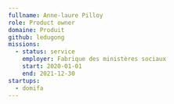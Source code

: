 ```yaml
---
fullname: Anne-laure Pilloy
role: Product owner
domaine: Produit
github: ledugong
missions:
  - status: service
    employer: Fabrique des ministères sociaux
    start: 2020-01-01
    end: 2021-12-30
startups:
  - domifa
---
```

